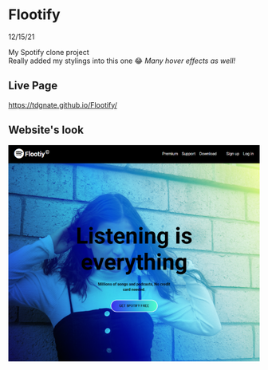 # Flootify

12/15/21

My Spotify clone project
</br>
Really added my stylings into this one 😂
_Many hover effects as well!_

## Live Page

https://tdgnate.github.io/Flootify/

## Website's look

<img src="./FlootifyScreenShot.png" alt="website's photo">
